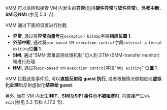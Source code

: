 

VMM 可以监控和接管 VM 内发生的**异常**(包括**硬件异常**与**软件异常**)、**外都中断**、**SMI**及**NMI** (参见 5.3 节).

VMM 通过下面的设置进行拦截.

- **异常**, 通过将**异常向量号**在`exception bitmap`字段**相应位置 1**.
- **外部中断**, 通过将`pin-based VM-execution control`字段`external-interupt exiting`位**置 1**.
- **SMI**, 通过"SMM 双重监控处理机制"切人到 STM (SMM-transfer monitor) 端进行处理.
- **NMI**, 通过将`pin-based VM-execution control`字段"`NMI exiting`" 位**置 1**.

VMM 拦截这些事件后, 可以**直接反射给 guest 执行**, 或者根据情况做相应地**虚拟化处理**后反射虚拟化**结果给 guest**.

另外, 当在 VM 内发生**INIT**、**SMI**及**SIPI 事件**而**不被阻塞**时, 将直接产生`VM-exit`(参见 5.3 节和 4.17.2 节).